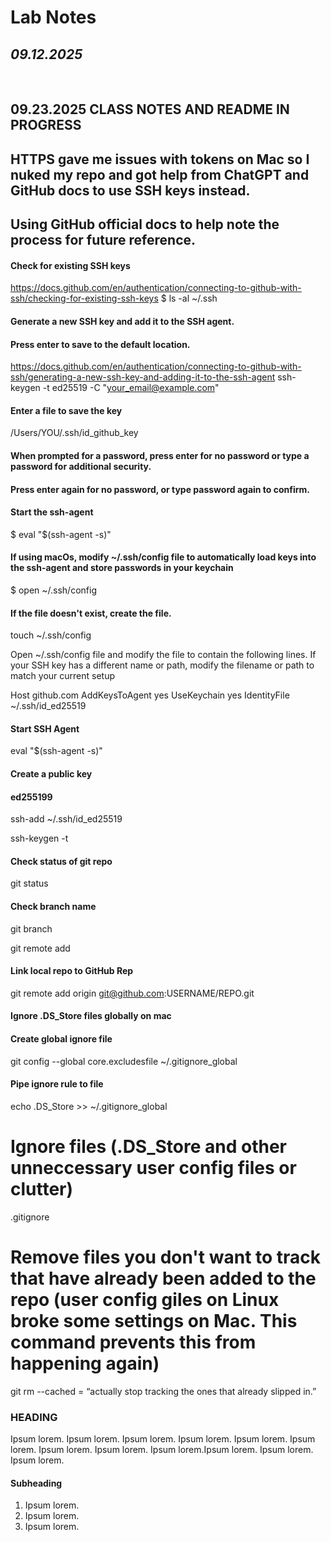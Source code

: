 
# Lab Notes
## <i>09.12.2025</i>
<br>

## 09.23.2025 CLASS NOTES AND README IN PROGRESS
## HTTPS gave me issues with tokens on Mac so I nuked my repo and got help from ChatGPT and GitHub docs to use SSH keys instead.
## Using GitHub official docs to help note the process for future reference.

#### Check for existing SSH keys
https://docs.github.com/en/authentication/connecting-to-github-with-ssh/checking-for-existing-ssh-keys
$ ls -al ~/.ssh

#### Generate a new SSH key and add it to the SSH agent.
#### Press enter to save to the default location.
https://docs.github.com/en/authentication/connecting-to-github-with-ssh/generating-a-new-ssh-key-and-adding-it-to-the-ssh-agent
ssh-keygen -t ed25519 -C "your_email@example.com"

#### Enter a file to save the key
/Users/YOU/.ssh/id_github_key

#### When prompted for a password, press enter for no password or type a password for additional security.
#### Press enter again for no password, or type password again to confirm.

#### Start the ssh-agent
$ eval "$(ssh-agent -s)"

#### If using macOs, modify ~/.ssh/config file to automatically load keys into the ssh-agent and store passwords in your keychain
$ open ~/.ssh/config

#### If the file doesn't exist, create the file.
touch ~/.ssh/config

Open ~/.ssh/config file and modify the file to contain the following lines. If your SSH key has a different name or path, modify the filename or path to match your current setup

Host github.com
  AddKeysToAgent yes
  UseKeychain yes
  IdentityFile ~/.ssh/id_ed25519

#### Start SSH Agent
eval "$(ssh-agent -s)"

#### Create a public key
#### ed255199
ssh-add ~/.ssh/id_ed25519

ssh-keygen -t 

#### Check status of git repo
git status

#### Check branch name
git branch

git remote add


#### Link local repo to GitHub Rep
git remote add origin git@github.com:USERNAME/REPO.git

#### Ignore .DS_Store files globally on mac
#### Create global ignore file
git config --global core.excludesfile ~/.gitignore_global

#### Pipe ignore rule to file
echo .DS_Store >> ~/.gitignore_global

# Ignore files (.DS_Store and other unneccessary user config files or clutter)
.gitignore

# Remove files you don't want to track that have already been added to the repo (user config giles on Linux broke some settings on Mac. This command prevents this from happening again)
git rm --cached = “actually stop tracking the ones that already slipped in.”

### HEADING
Ipsum lorem. Ipsum lorem. Ipsum lorem. Ipsum lorem. Ipsum lorem. Ipsum lorem.
Ipsum lorem. Ipsum lorem. Ipsum lorem.Ipsum lorem. Ipsum lorem. Ipsum lorem.

#### Subheading
1. Ipsum lorem.
2. Ipsum lorem.
3. Ipsum lorem.